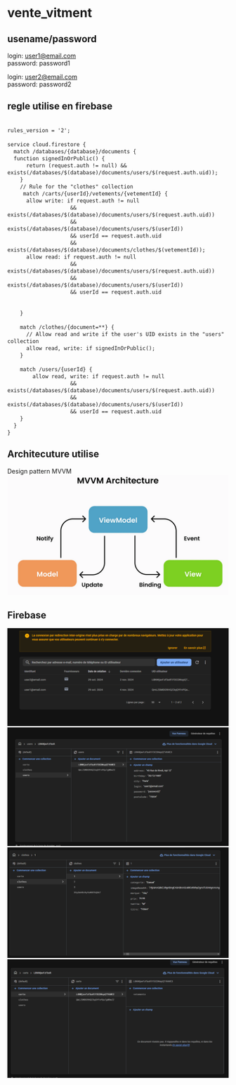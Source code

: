 # vente_vitment

## usename/password

login: user1@email.com<br>
password: password1

login: user2@email.com<br>
password: password2

## regle utilise en firebase 
``` 

rules_version = '2';

service cloud.firestore {
  match /databases/{database}/documents {
  function signedInOrPublic() {
      return (request.auth != null) && exists(/databases/$(database)/documents/users/$(request.auth.uid));
    }
    // Rule for the "clothes" collection
     match /carts/{userId}/vetements/{vetementId} {
      allow write: if request.auth != null 
                    && exists(/databases/$(database)/documents/users/$(request.auth.uid))
                    && exists(/databases/$(database)/documents/users/$(userId))
                    && userId == request.auth.uid
                    && exists(/databases/$(database)/documents/clothes/$(vetementId));
      allow read: if request.auth != null 
                    && exists(/databases/$(database)/documents/users/$(request.auth.uid))
                    && exists(/databases/$(database)/documents/users/$(userId))
                    && userId == request.auth.uid
                    
                    
    }
    
    match /clothes/{document=**} {
      // Allow read and write if the user's UID exists in the "users" collection
      allow read, write: if signedInOrPublic();
    }
    
    match /users/{userId} {
    	allow read, write: if request.auth != null 
                    && exists(/databases/$(database)/documents/users/$(request.auth.uid))
                    && exists(/databases/$(database)/documents/users/$(userId))
                    && userId == request.auth.uid
    }
  }
}

``` 

## Architecuture utilise
Design pattern MVVM
![Desing Pattern MVVM](images/5.png)


## Firebase
![Authentication Firebase](images/4.png)
![Firestore Firebase 1](images/1.png)
![Firestore Firebase 2](images/2.png)
![Firestore Firebase 3](images/3.png)

